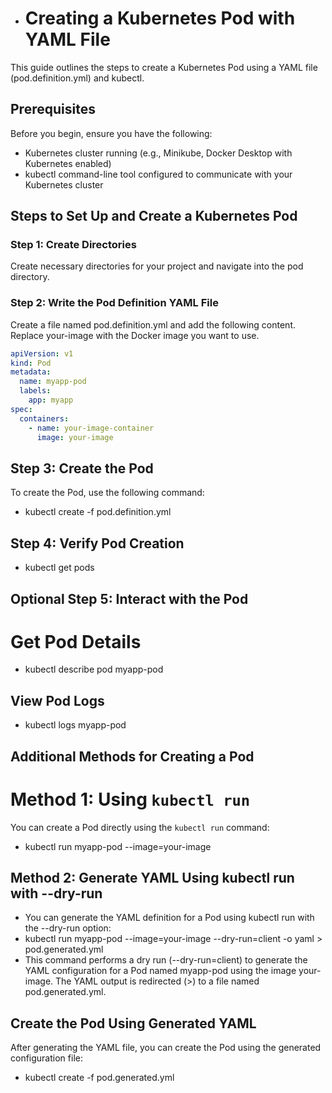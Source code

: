 - # Creating a Kubernetes Pod with YAML File

This guide outlines the steps to create a Kubernetes Pod using a YAML file (pod.definition.yml) and kubectl.

## Prerequisites

Before you begin, ensure you have the following:
- Kubernetes cluster running (e.g., Minikube, Docker Desktop with Kubernetes enabled)
- kubectl command-line tool configured to communicate with your Kubernetes cluster

## Steps to Set Up and Create a Kubernetes Pod

### Step 1: Create Directories

Create necessary directories for your project and navigate into the pod directory.

### Step 2: Write the Pod Definition YAML File

Create a file named pod.definition.yml and add the following content. Replace your-image with the Docker image you want to use.


```yaml
apiVersion: v1
kind: Pod
metadata:
  name: myapp-pod
  labels:
    app: myapp
spec:
  containers:
    - name: your-image-container
      image: your-image
```


## Step 3: Create the Pod

To create the Pod, use the following command:
- kubectl create -f pod.definition.yml

## Step 4: Verify Pod Creation
- kubectl get pods

## Optional Step 5: Interact with the Pod
# Get Pod Details
- kubectl describe pod myapp-pod

## View Pod Logs
- kubectl logs myapp-pod

## Additional Methods for Creating a Pod

# Method 1: Using `kubectl run`

You can create a Pod directly using the `kubectl run` command:

- kubectl run myapp-pod --image=your-image

## Method 2: Generate YAML Using kubectl run with --dry-run
- You can generate the YAML definition for a Pod using kubectl run with the --dry-run option:
- kubectl run myapp-pod --image=your-image --dry-run=client -o yaml > pod.generated.yml
- This command performs a dry run (--dry-run=client) to generate the YAML configuration for a Pod named myapp-pod using the image your-image. The YAML output is redirected (>) to a file named pod.generated.yml.

## Create the Pod Using Generated YAML
After generating the YAML file, you can create the Pod using the generated configuration file:
- kubectl create -f pod.generated.yml



